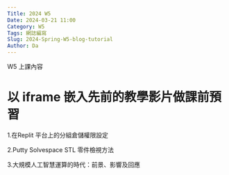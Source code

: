 ```yaml
---
Title: 2024 W5
Date: 2024-03-21 11:00
Category: W5
Tags: 網誌編寫
Slug: 2024-Spring-W5-blog-tutorial
Author: Da
---
```


W5 上課內容

<!-- PELICAN_END_SUMMARY -->

# 以 iframe 嵌入先前的教學影片做課前預習
1.在Replit 平台上的分組倉儲權限設定

2.Putty Solvespace STL 零件檢視方法

3.大規模人工智慧運算的時代：前景、影響及回應